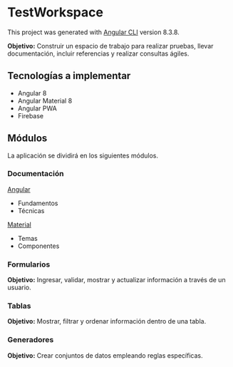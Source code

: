 # TestWorkspace

This project was generated with [Angular CLI](https://github.com/angular/angular-cli) version 8.3.8.

**Objetivo:** Construir un espacio de trabajo para realizar pruebas, llevar documentación, incluir referencias y realizar consultas ágiles.

## Tecnologías a implementar

- Angular 8
- Angular Material 8
- Angular PWA
- Firebase

## Módulos

La aplicación se dividirá en los siguientes módulos.

### Documentación

[Angular](docs/angular.md)

- Fundamentos
- Técnicas

[Material](docs/material.md)

- Temas
- Componentes

### Formularios

**Objetivo:** Ingresar, validar, mostrar y actualizar información a través de un usuario.

### Tablas

**Objetivo:** Mostrar, filtrar y ordenar información dentro de una tabla.

### Generadores

**Objetivo:** Crear conjuntos de datos empleando reglas específicas.

